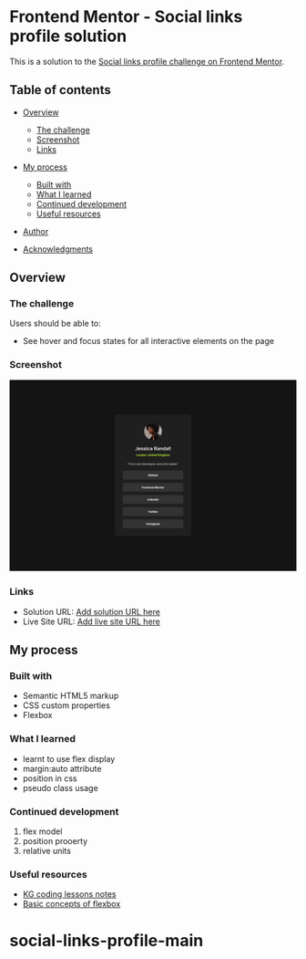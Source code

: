 # Frontend Mentor - Social links profile solution

This is a solution to the [Social links profile challenge on Frontend Mentor](https://www.frontendmentor.io/challenges/social-links-profile-UG32l9m6dQ). 

## Table of contents

- [Overview](#overview)
  - [The challenge](#the-challenge)
  - [Screenshot](#screenshot)
  - [Links](#links)
- [My process](#my-process)
  - [Built with](#built-with)
  - [What I learned](#what-i-learned)
  - [Continued development](#continued-development)
  - [Useful resources](#useful-resources)
  
- [Author](#author)
- [Acknowledgments](#acknowledgments)


## Overview

### The challenge

Users should be able to:

- See hover and focus states for all interactive elements on the page

### Screenshot

![](./design/destkop-design.jpg)

### Links

- Solution URL: [Add solution URL here](https://github.com/yellowgram1543/social-links-profile-main)
- Live Site URL: [Add live site URL here](https://socialpagelink.netlify.app/)

## My process

### Built with

- Semantic HTML5 markup
- CSS custom properties
- Flexbox

### What I learned

- learnt to use flex display
- margin:auto attribute
- position in css
- pseudo class usage


### Continued development

1. flex model
2. position prooerty
3. relative units


### Useful resources

- [KG coding lessons notes](https://kg-coding-with-prashant-sir.github.io/CSS_Complete_YouTube/CSS%20Notes.pdf)
- [Basic concepts of flexbox](https://developer.mozilla.org/en-US/docs/Web/CSS/CSS_flexible_box_layout/Basic_concepts_of_flexbox)


# social-links-profile-main
